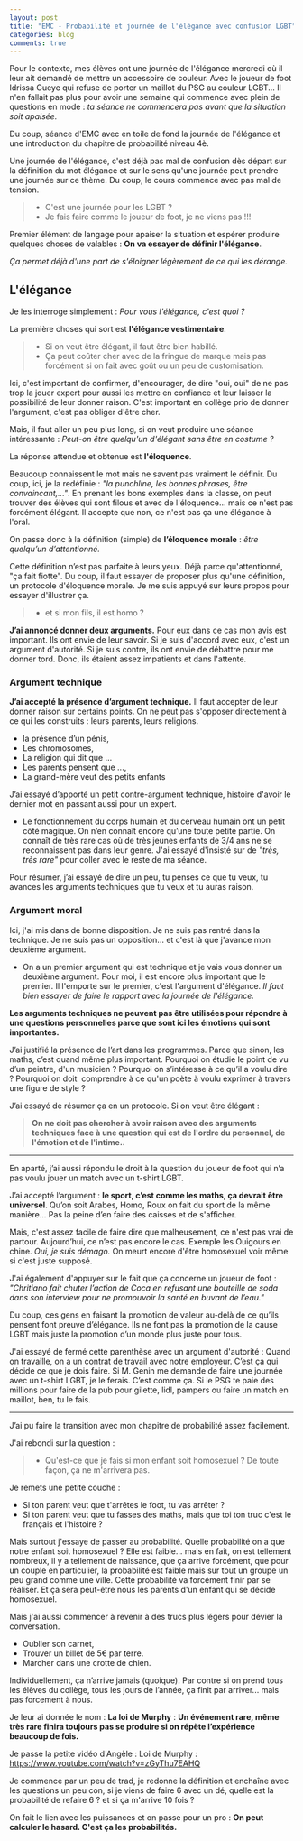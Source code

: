```yaml
---
layout: post
title: "EMC - Probabilité et journée de l'élégance avec confusion LGBT"
categories: blog
comments: true
---
```


Pour le contexte, mes élèves ont une journée de l'élégance mercredi où il leur ait demandé de mettre un accessoire de couleur. Avec le joueur de foot Idrissa Gueye qui refuse de porter un maillot du PSG au couleur LGBT... Il n'en fallait pas plus pour avoir une semaine qui commence avec plein de questions en mode : *ta séance ne commencera pas avant que la situation soit apaisée.*

Du coup, séance d'EMC avec en toile de fond la journée de l'élégance et une introduction du chapitre de probabilité niveau 4è.

Une journée de l'élégance, c'est déjà pas mal de confusion dès départ sur la définition du mot élégance et sur le sens qu'une journée peut prendre une journée sur ce thème. Du coup, le cours commence avec pas mal de tension.

> - C'est une journée pour les LGBT ? 
> - Je fais faire comme le joueur de foot, je ne viens pas !!!

Premier élément de langage pour apaiser la situation et espérer produire quelques choses de valables : **On va essayer de définir l'élégance**. 

*Ça permet déjà d'une part de s'éloigner légèrement de ce qui les dérange.*

## L'élégance

Je les interroge simplement : *Pour vous l'élégance, c'est quoi ?*


La première choses qui sort est **l'élégance vestimentaire**.

> - Si on veut être élégant, il faut être bien habillé.
> - Ça peut coûter cher avec de la fringue de marque mais pas forcément si on fait avec goût ou un peu de customisation. 

Ici, c'est important de confirmer, d'encourager, de dire "oui, oui" de ne pas trop la jouer expert pour aussi les mettre en confiance et leur laisser la possibilité de leur donner raison. C'est important en collège prio de donner l'argument, c'est pas obliger d'être cher.

Mais, il faut aller un peu plus long, si on veut produire une séance intéressante : *Peut-on être quelqu'un d'élégant sans être en costume ?*

La réponse attendue et obtenue est **l'éloquence**.

Beaucoup connaissent le mot mais ne savent pas vraiment le définir. Du coup, ici, je la redéfinie : *"la punchline, les bonnes phrases, être convaincant,..."*. En prenant les bons exemples dans la classe, on peut trouver des élèves qui sont filous et avec de l'éloquence... mais ce n'est pas forcément élégant. Il accepte que non, ce n'est pas ça une élégance à l'oral.


On passe donc à la définition (simple) de **l’éloquence morale** : *être quelqu’un d’attentionné.*


Cette définition n’est pas parfaite à leurs yeux. Déjà parce qu'attentionné, "ça fait fiotte". Du coup, il faut essayer de proposer plus qu'une définition, un protocole d'éloquence morale. Je me suis appuyé sur leurs propos pour essayer d'illustrer ça.

> - et si mon fils, il est homo ? 


**J’ai annoncé donner deux arguments.** Pour eux dans ce cas mon avis est important. Ils ont envie de leur savoir. Si je suis d'accord avec eux, c'est un argument d'autorité. Si je suis contre, ils ont envie de débattre pour me donner tord. Donc, ils étaient assez impatients et dans l'attente. 


### Argument technique

**J’ai accepté la présence d’argument technique.** Il faut accepter de leur donner raison sur certains points. On ne peut pas s'opposer directement à ce qui les construits : leurs parents, leurs religions.

- la présence d’un pénis, 
- Les chromosomes, 
- La religion qui dit que ...
- Les parents pensent que ..., 
- La grand-mère veut des petits enfants


J’ai essayé d’apporté un petit contre-argument technique, histoire d'avoir le dernier mot en passant aussi pour un expert. 

- Le fonctionnement du corps humain et du cerveau humain ont un petit côté magique. On n’en connaît encore qu’une toute petite partie. On connaît de très rare cas où de très jeunes enfants de 3/4 ans ne se reconnaissent pas dans leur genre. J'ai essayé d'insisté sur de *"très, très rare"* pour coller avec le reste de ma séance. 


Pour résumer, j’ai essayé de dire un peu, tu penses ce que tu veux, tu avances les arguments techniques que tu veux et tu auras raison.


### Argument moral

Ici, j'ai mis dans de bonne disposition. Je ne suis pas rentré dans la technique. Je ne suis pas un opposition... et c'est là que j'avance mon deuxième argument. 

- On a un premier argument qui est technique et je vais vous donner un deuxième argument. Pour moi, il est encore plus important que le premier. Il l'emporte sur le premier, c'est l'argument d'élégance. *Il faut bien essayer de faire le rapport avec la journée de l'élégance.* 

**Les arguments techniques ne peuvent pas être utilisées pour répondre à une questions personnelles parce que sont ici les émotions qui sont importantes.**


J’ai justifié la présence de l’art dans les programmes. Parce que sinon, les maths, c’est quand même plus important. Pourquoi on étudie le point de vu d’un peintre, d'un musicien ? Pourquoi on s’intéresse à ce qu’il a voulu dire ? Pourquoi on doit  comprendre à ce qu'un poète à voulu exprimer à travers une figure de style ? 


J’ai essayé de résumer ça en un protocole. Si on veut être élégant :

> **On ne doit pas chercher à avoir raison avec des arguments techniques face à une question qui est de l'ordre du personnel, de l'émotion et de l'intime..**

--------------------------------------

En aparté, j’ai aussi répondu le droit à la question du joueur de foot qui n’a pas voulu jouer un match avec un t-shirt LGBT.

J’ai accepté l’argument : **le sport, c’est comme les maths, ça devrait être universel**. Qu’on soit Arabes, Homo, Roux on fait du sport de la même manière... Pas la peine d’en faire des caisses et de s'afficher.


Mais, c'est assez facile de faire dire que malheusement, ce n'est pas vrai de partour. Aujourd’hui, ce n’est pas encore le cas. Exemple les Ouigours en chine. *Oui, je suis démago.* On meurt encore d'être homosexuel voir même si c'est juste supposé. 

J'ai également d'appuyer sur le fait que ça concerne un joueur de foot : *"Chritiano fait chuter l’action de Coca en refusant une bouteille de soda dans son interview pour ne promouvoir la santé en buvant de l’eau."*

Du coup, ces gens en faisant la promotion de valeur au-delà de ce qu’ils pensent font preuve d’élégance. Ils ne font pas la promotion de la cause LGBT mais juste la promotion d’un monde plus juste pour tous.

J'ai essayé de fermé cette parenthèse avec un argument d'autorité : Quand on travaille, on a un contrat de travail avec notre employeur. C’est ça qui décide ce que je dois faire. Si M. Genin me demande de faire une journée avec un t-shirt LGBT, je le ferais. C’est comme ça. Si le PSG te paie des millions pour faire de la pub pour gilette, lidl, pampers ou faire un match en maillot, ben, tu le fais.

--------------------------------------

J’ai pu faire la transition avec mon chapitre de probabilité assez facilement. 


J'ai rebondi sur la question : 

> - Qu'est-ce que je fais si mon enfant soit homosexuel ? De toute façon, ça ne m'arrivera pas.

Je remets une petite couche : 

- Si ton parent veut que t'arrêtes le foot, tu vas arrêter ?
- Si ton parent veut que tu fasses des maths, mais que toi ton truc c'est le français et l'histoire ?

Mais surtout j'essaye de passer au probabilité. Quelle probabilité on a que notre enfant soit homosexuel ? Elle est faible... mais en fait, on est tellement nombreux, il y a tellement de naissance, que ça arrive forcément, que pour un couple en particulier, la probabilité est faible mais sur tout un groupe un peu grand comme une ville. Cette probabilité va forcément finir par se réaliser. Et ça sera peut-être nous les parents d'un enfant qui se décide homosexuel.

Mais j'ai aussi commencer à revenir à des trucs plus légers pour dévier la conversation. 

- Oublier son carnet, 
- Trouver un billet de 5€ par terre. 
- Marcher dans une crotte de chien.

Individuellement, ça n’arrive jamais (quoique). Par contre si on prend tous les élèves du collège, tous les jours de l’année, ça finit par arriver... mais pas forcement à nous.

Je leur ai donnée le nom : **La loi de Murphy** : **Un événement rare, même très rare finira toujours pas se produire si on répète l’expérience beaucoup de fois.**

Je passe la petite vidéo d'Angèle : Loi de Murphy : https://www.youtube.com/watch?v=zGyThu7EAHQ

Je commence par un peu de trad, je redonne la définition et enchaîne avec les questions un peu con, si je viens de faire 6 avec un dé, quelle est la probabilité de refaire 6 ? et si ça m'arrive 10 fois ? 

On fait le lien avec les puissances et on passe pour un pro : **On peut calculer le hasard. C'est ça les probabilités.** 

